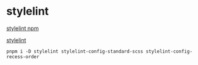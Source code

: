 # stylelint
[stylelint npm](https://www.npmjs.com/package/stylelint)

[stylelint](https://stylelint.io/)
```shell
pnpm i -D stylelint stylelint-config-standard-scss stylelint-config-recess-order

```